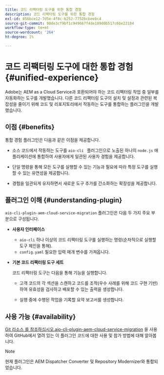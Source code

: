 ```yaml
---
title: 코드 리팩터링 도구를 위한 통합 경험
description: 코드 리팩터링 도구를 위한 통합 경험
exl-id: 856bce12-7d5e-4f8c-b252-7752bcbeebc4
source-git-commit: 90de3cf9bf1c949667f4de109d0b517c6be22184
workflow-type: tm+mt
source-wordcount: '264'
ht-degree: 1%

---
```


# 코드 리팩터링 도구에 대한 통합 경험 {#unified-experience}

Adobe는 AEM as a Cloud Service과 호환되어야 하는 코드 리팩터링 작업 중 일부를 자동화하는 도구를 개발했습니다. 다른 코드 리팩터링 도구의 설치 및 설정과 관련된 복잡성을 줄이기 위해 코드 및 리포지토리에서 작동하는 도구를 통합하는 플러그인을 개발했습니다.

## 이점 {#benefits}

통합 경험 플러그인은 다음과 같은 이점을 제공합니다.

* 소스 코드에서 작동하는 도구를 `aio-cli ` 플러그인으로 노출된 하나의 `node.js` 애플리케이션에 통합하여 사용자에게 일관된 사용자 경험을 제공합니다.

* 단일 명령을 통해 모든 도구를 실행할 수 있는 기능과 필요에 따라 특정 도구를 실행할 수 있는 유연성을 제공합니다.

* 경험을 일관되게 유지하면서 새로운 도구 추가를 간소화하는 확장성을 제공합니다.

## 플러그인 이해 {#understanding-plugin}

`aio-cli-plugin-aem-cloud-service-migration` 플러그인은 다음 두 가지 주요 부분으로 구성됩니다.

* **사용자 인터페이스**

   * `aio-cli` 하나 이상의 코드 리팩터링 도구를 실행하는 명령(순차적으로 실행할 도구 체인을 통해).
   * `config.yaml` 필요한 입력 매개 변수를 가져옵니다.

* **기본 코드 리팩터링 도구 세트**

   코드 리팩터링 도구는 다음을 통해 기능을 실행합니다.

   * 고객 코드의 각 섹션을 스캔하고 코드를 조작(우수 사례를 위해 코드 구현 기반)하여 유효성을 검사하고 배포할 수 있는 출력을 생성합니다.

   * 실행 중에 수행된 작업을 기록할 요약 보고서를 생성합니다.

## 사용 가능 {#availability}

[Git 리소스 를 참조하십시오.aio-cli-plugin-aem-cloud-service-migration](https://github.com/adobe/aio-cli-plugin-aem-cloud-service-migration) 을 사용하여 GitHub에서 열려 있는 이 플러그인 코드에 대한 사용 및 참가 방법에 대해 알아봅니다.

>[!NOTE]
>현재 플러그인은 AEM Dispatcher Converter 및 Repository Modernizer와 통합되었습니다.
